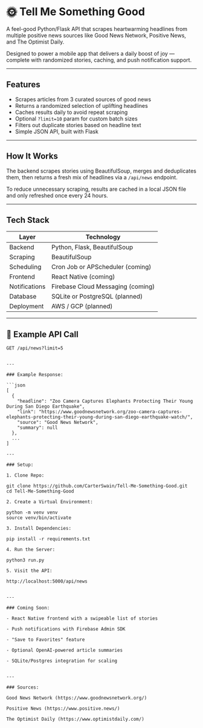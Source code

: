 # 🌞 Tell Me Something Good

A feel-good Python/Flask API that scrapes heartwarming headlines from multiple positive news sources like Good News Network, Positive News, and The Optimist Daily.

Designed to power a mobile app that delivers a daily boost of joy — complete with randomized stories, caching, and push notification support.

---

## Features

- Scrapes articles from 3 curated sources of good news
- Returns a randomized selection of uplifting headlines
- Caches results daily to avoid repeat scraping
- Optional `?limit=10` param for custom batch sizes
- Filters out duplicate stories based on headline text
- Simple JSON API, built with Flask

---

## How It Works

The backend scrapes stories using BeautifulSoup, merges and deduplicates them, then returns a fresh mix of headlines via a `/api/news` endpoint.

To reduce unnecessary scraping, results are cached in a local JSON file and only refreshed once every 24 hours.

---

## Tech Stack

| Layer        | Technology                        |
|--------------|-----------------------------------|
| Backend      | Python, Flask, BeautifulSoup      |
| Scraping     | BeautifulSoup                     |
| Scheduling   | Cron Job or APScheduler (coming)  |
| Frontend     | React Native (coming)             |
| Notifications| Firebase Cloud Messaging (coming) |
| Database     | SQLite or PostgreSQL (planned)    |
| Deployment   | AWS / GCP (planned)               |

---

## 🧪 Example API Call

```http
GET /api/news?limit=5


---

### Example Response:

```json
[
  {
    "headline": "Zoo Camera Captures Elephants Protecting Their Young During San Diego Earthquake",
    "link": "https://www.goodnewsnetwork.org/zoo-camera-captures-elephants-protecting-their-young-during-san-diego-earthquake-watch/",
    "source": "Good News Network",
    "summary": null
  },
  ...
]

---

### Setup: 

1. Clone Repo:

git clone https://github.com/CarterSwain/Tell-Me-Something-Good.git
cd Tell-Me-Something-Good

2. Create a Virtual Environment:

python -m venv venv
source venv/bin/activate

3. Install Dependencies:

pip install -r requirements.txt

4. Run the Server:

python3 run.py

5. Visit the API:

http://localhost:5000/api/news


---

### Coming Soon:

- React Native frontend with a swipeable list of stories

- Push notifications with Firebase Admin SDK

- "Save to Favorites" feature

- Optional OpenAI-powered article summaries

- SQLite/Postgres integration for scaling


--- 

### Sources:

Good News Network (https://www.goodnewsnetwork.org/)

Positive News (https://www.positive.news/)

The Optimist Daily (https://www.optimistdaily.com/)